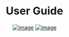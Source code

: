 <div align="center">

# User Guide

[![image](https://img.shields.io/badge/DOCUMENTATION-MD-informational?style=for-the-badge)](./UserGuide.md)
[![image](https://img.shields.io/badge/DOCUMENTATION-PDF-red?style=for-the-badge)](./UserGuide.pdf)

</div>




